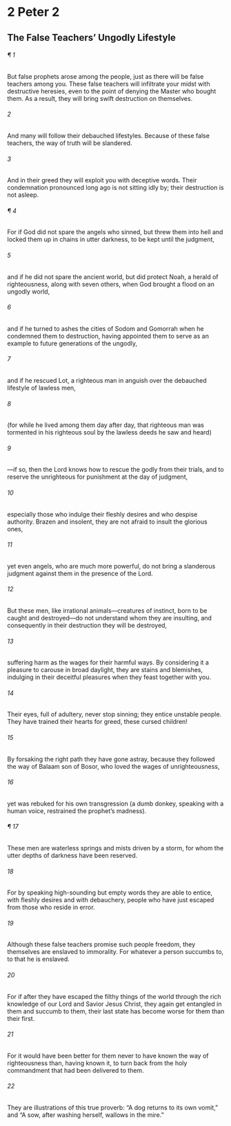 # 2 Peter 2
## The False Teachers’ Ungodly Lifestyle
###### ¶ 1
But false prophets arose among the people, just as there will be false teachers among you. These false teachers will infiltrate your midst with destructive heresies, even to the point of denying the Master who bought them. As a result, they will bring swift destruction on themselves.
###### 2
And many will follow their debauched lifestyles. Because of these false teachers, the way of truth will be slandered.
###### 3
And in their greed they will exploit you with deceptive words. Their condemnation pronounced long ago is not sitting idly by; their destruction is not asleep.
###### ¶ 4
For if God did not spare the angels who sinned, but threw them into hell and locked them up in chains in utter darkness, to be kept until the judgment,
###### 5
and if he did not spare the ancient world, but did protect Noah, a herald of righteousness, along with seven others, when God brought a flood on an ungodly world,
###### 6
and if he turned to ashes the cities of Sodom and Gomorrah when he condemned them to destruction, having appointed them to serve as an example to future generations of the ungodly,
###### 7
and if he rescued Lot, a righteous man in anguish over the debauched lifestyle of lawless men,
###### 8
(for while he lived among them day after day, that righteous man was tormented in his righteous soul by the lawless deeds he saw and heard)
###### 9
—if so, then the Lord knows how to rescue the godly from their trials, and to reserve the unrighteous for punishment at the day of judgment,
###### 10
especially those who indulge their fleshly desires and who despise authority.
Brazen and insolent, they are not afraid to insult the glorious ones,
###### 11
yet even angels, who are much more powerful, do not bring a slanderous judgment against them in the presence of the Lord.
###### 12
But these men, like irrational animals—creatures of instinct, born to be caught and destroyed—do not understand whom they are insulting, and consequently in their destruction they will be destroyed,
###### 13
suffering harm as the wages for their harmful ways. By considering it a pleasure to carouse in broad daylight, they are stains and blemishes, indulging in their deceitful pleasures when they feast together with you.
###### 14
Their eyes, full of adultery, never stop sinning; they entice unstable people. They have trained their hearts for greed, these cursed children!
###### 15
By forsaking the right path they have gone astray, because they followed the way of Balaam son of Bosor, who loved the wages of unrighteousness,
###### 16
yet was rebuked for his own transgression (a dumb donkey, speaking with a human voice, restrained the prophet’s madness).
###### ¶ 17
These men are waterless springs and mists driven by a storm, for whom the utter depths of darkness have been reserved.
###### 18
For by speaking high-sounding but empty words they are able to entice, with fleshly desires and with debauchery, people who have just escaped from those who reside in error.
###### 19
Although these false teachers promise such people freedom, they themselves are enslaved to immorality. For whatever a person succumbs to, to that he is enslaved.
###### 20
For if after they have escaped the filthy things of the world through the rich knowledge of our Lord and Savior Jesus Christ, they again get entangled in them and succumb to them, their last state has become worse for them than their first.
###### 21
For it would have been better for them never to have known the way of righteousness than, having known it, to turn back from the holy commandment that had been delivered to them.
###### 22
They are illustrations of this true proverb: “A dog returns to its own vomit,” and “A sow, after washing herself, wallows in the mire.”
